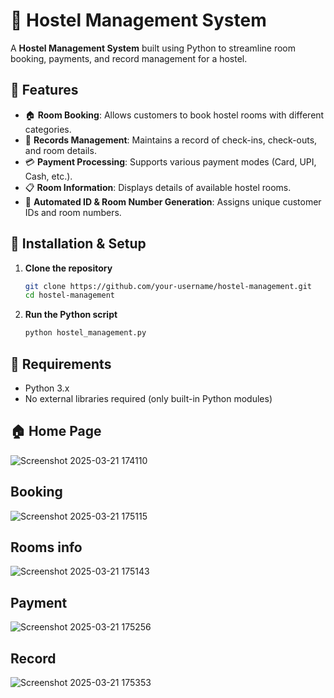 # 🏨 Hostel Management System

A **Hostel Management System** built using Python to streamline room booking, payments, and record management for a hostel.

## 📌 Features

- 🏠 **Room Booking**: Allows customers to book hostel rooms with different categories.
- 📖 **Records Management**: Maintains a record of check-ins, check-outs, and room details.
- 💳 **Payment Processing**: Supports various payment modes (Card, UPI, Cash, etc.).
- 📋 **Room Information**: Displays details of available hostel rooms.
- 📑 **Automated ID & Room Number Generation**: Assigns unique customer IDs and room numbers.

## 🚀 Installation & Setup

1. **Clone the repository**  
   ```sh
   git clone https://github.com/your-username/hostel-management.git
   cd hostel-management
   ```

2. **Run the Python script**
   ```sh
   python hostel_management.py
   ```
   
## 🔧 Requirements
- Python 3.x
- No external libraries required (only built-in Python modules)

## 🏠 Home Page
![Screenshot 2025-03-21 174110](https://github.com/user-attachments/assets/50d4b056-2cce-465f-853b-4f3e0d162f8b)

## Booking
![Screenshot 2025-03-21 175115](https://github.com/user-attachments/assets/5713421e-05fe-438e-ae4c-cd15c2c2464e)

## Rooms info
![Screenshot 2025-03-21 175143](https://github.com/user-attachments/assets/4124afec-eb48-40ab-a504-3781acb70fa8)

## Payment
![Screenshot 2025-03-21 175256](https://github.com/user-attachments/assets/b48e25cd-81f9-42f4-9b13-eda8a41c407d)

## Record
![Screenshot 2025-03-21 175353](https://github.com/user-attachments/assets/9fd760de-db23-4a56-9eeb-8d917cbdb8ab)



